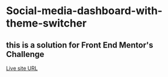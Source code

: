 # Social-media-dashboard-with-theme-switcher

## this is a solution for Front End Mentor's Challenge

[Live site URL](https://mustafa-khaled.github.io/Social-media-dashboard-with-theme-switcher/)
